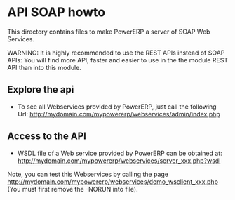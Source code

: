 API SOAP howto
==============

This directory contains files to make PowerERP a server of SOAP Web Services.

WARNING: It is highly recommended to use the REST APIs instead of SOAP APIs: You will find more API, faster and easier to use in the the module REST API than into this module. 


Explore the api
---------------

* To see all Webservices provided by PowerERP, just call the following Url:
http://mydomain.com/mypowererp/webservices/admin/index.php


Access to the API
-----------------

* WSDL file of a Web service provided by PowerERP can be obtained at:
http://mydomain.com/mypowererp/webservices/server_xxx.php?wsdl

Note, you can test this Webservices by calling the page http://mydomain.com/mypowererp/webservices/demo_wsclient_xxx.php (You must first remove the -NORUN into file).

